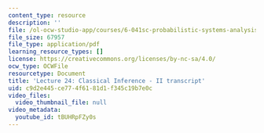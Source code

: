 ```yaml
---
content_type: resource
description: ''
file: /ol-ocw-studio-app/courses/6-041sc-probabilistic-systems-analysis-and-applied-probability-fall-2013/tBUHRpFZy0s_transcript.pdf
file_size: 67957
file_type: application/pdf
learning_resource_types: []
license: https://creativecommons.org/licenses/by-nc-sa/4.0/
ocw_type: OCWFile
resourcetype: Document
title: 'Lecture 24: Classical Inference - II transcript'
uid: c9d2e445-ce77-4f61-81d1-f345c19b7e0c
video_files:
  video_thumbnail_file: null
video_metadata:
  youtube_id: tBUHRpFZy0s
---
```

